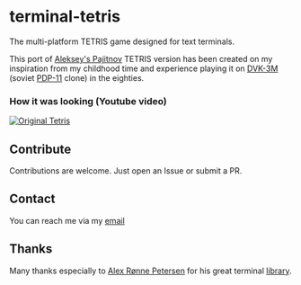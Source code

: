 # terminal-tetris
The multi-platform TETRIS game designed for text terminals.

This port of [Aleksey's Pajitnov](https://tetris.fandom.com/wiki/Alexey_Pajitnov) TETRIS version has been created on my inspiration from my childhood time and experience playing it on  [DVK-3M](http://www.leningrad.su/museum/show_calc.php?n=241) (soviet [PDP-11](https://en.wikipedia.org/wiki/PDP-11) clone) in the eighties.

### How it was looking (Youtube video)

[![Original Tetris](https://img.youtube.com/vi/O0gAgQQHFcQ/0.jpg)](https://www.youtube.com/watch?v=O0gAgQQHFcQ "Original Tetris")

## Contribute
Contributions are welcome. Just open an Issue or submit a PR. 

## Contact
You can reach me via my [email](mailto://semack@gmail.com)

## Thanks
Many thanks especially to [Alex Rønne Petersen](https://github.com/alexrp) for his great terminal [library](https://github.com/alexrp/system-terminal).
